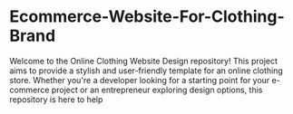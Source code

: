 # Ecommerce-Website-For-Clothing-Brand
Welcome to the Online Clothing Website Design repository! This project aims to provide a stylish and user-friendly template for an online clothing store. Whether you're a developer looking for a starting point for your e-commerce project or an entrepreneur exploring design options, this repository is here to help
